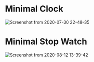# Minimal Clock

![Screenshot from 2020-07-30 22-48-35](https://user-images.githubusercontent.com/68140538/89018907-2c1ec780-d33a-11ea-8439-f8552c4559cc.png)


# Minimal Stop Watch

![Screenshot from 2020-08-12 13-39-42](https://user-images.githubusercontent.com/68140538/89991356-5dd05080-dca1-11ea-8f7f-6a0049f3ec39.png)
